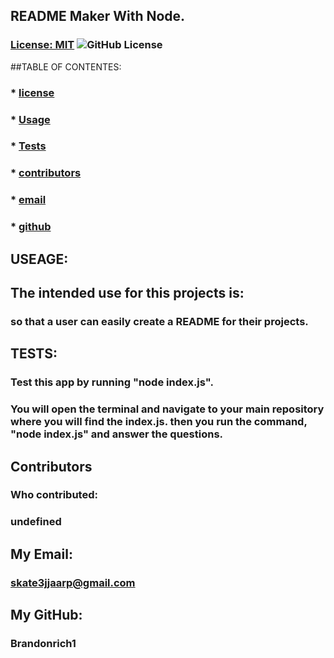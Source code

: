 
  ## README Maker With Node. 
  ### [License: MIT](https://choosealicense.com/licenses/mit/) ![GitHub License](https://img.shields.io/github/license/Brandonrich1/ReadMeWithNode)

  ##TABLE OF CONTENTES:
  ### * [license](#license)
  ### * [Usage](#usage)  
  ### * [Tests](#tests)
  ### * [contributors](contributors)
  ### * [email](#email)
  ### * [github](github)
  
  ## USEAGE:
  ## The intended use for this projects is:
  ### so that a user can easily create a README for their projects.

  ## TESTS: 
  ### Test this app by running "node index.js".
  ### You will open the terminal and navigate to your main repository where you will find the index.js. then you run the command, "node index.js" and answer the questions.

  ## Contributors
  ### Who contributed:
  ### undefined

  ## My Email:
  ### skate3jjaarp@gmail.com

  ## My GitHub:
  ### Brandonrich1
